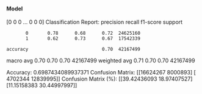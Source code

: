 #### Model
[0 0 0 ... 0 0 0]
Classification Report:
              precision    recall  f1-score   support

           0       0.78      0.68      0.72  24625160
           1       0.62      0.73      0.67  17542339

    accuracy                           0.70  42167499
   macro avg       0.70      0.70      0.70  42167499
weighted avg       0.71      0.70      0.70  42167499

Accuracy: 0.6987434089937371
Confusion Matrix:
[[16624267  8000893]
 [ 4702344 12839995]]
Confusion Matrix (%):
[[39.42436093 18.97407527]
 [11.15158383 30.44997997]]
